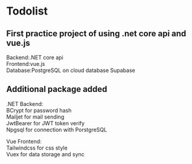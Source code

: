 # Todolist

First practice project of using .net core api and vue.js
--
Backend:.NET core api  
Frontend:vue.js  
Database:PostgreSQL on cloud database Supabase  

Additional package added
--
.NET Backend:  
BCrypt for password hash  
Mailjet for mail sending  
JwtBearer for JWT token verify  
Npgsql for connection with PorstgreSQL  
  
Vue Frontend:  
Tailwindcss for css style  
Vuex for data storage and sync  
